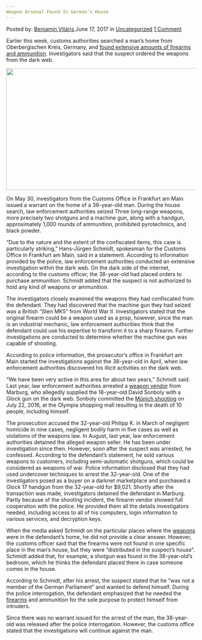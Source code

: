```yaml
---
Weapon Arsenal Found In German’s House
---
```

<article class="post-listing post-20689 post type-post status-publish format-standard has-post-thumbnail hentry category-uncategorized tag-arsenal tag-germans tag-house tag-weapon">
    <div class="post-inner">
        <span>Posted by: <a href="https://www.deepdotweb.com/author/benjaminvi/" title="">Benjamin Vitáris </a></span>
    <span>June 17, 2017</span>
    <span>in <a href="https://www.deepdotweb.com/category/uncategorized/" rel="category tag">Uncategorized</a></span>
    <span><a href="https://www.deepdotweb.com/2017/06/17/weapon-arsenal-found-in-germans-house/#comments">1 Comment</a></span>
    </p>
    <div class="clear"></div>
    <div class="entry">
    <p>Earlier this week, customs authorities searched a man’s home from Oberbergischen Kreis, Germany, and <a href="http://www.rundschau-online.de/region/oberberg/gummersbach/bestellung-aus-dem-darknet-waffenarsenal-bei-38-jaehrigem-oberberger-sichergestellt-27015334">found extensive amounts of firearms and ammunition</a>. Investigators said that the suspect ordered the weapons from the dark web.</p>
    <p><img class="aligncenter wp-image-20697" src="https://www.deepdotweb.com/wp-content/uploads/2017/06/c-users-dzsuvax-desktop-twerk-deepdotweb-img-71-1.jpeg" alt="" width="645" height="324" /></p>
    <p>On May 30, investigators from the Customs Office in Frankfurt am Main issued a warrant on the home of a 38-year-old man. During the house search, law enforcement authorities seized Three long-range weapons, more precisely two shotguns and a machine gun, along with a handgun, approximately 1,000 rounds of ammunition, prohibited pyrotechnics, and black powder.</p>
    <p>&#8220;Due to the nature and the extent of the confiscated items, this case is particularly striking,&#8221; Hans-Jürgen Schmidt, spokesman for the Customs Office in Frankfurt am Main, said in a statement. According to information provided by the police, law enforcement authorities conducted an extensive investigation within the dark web. On the dark side of the internet, according to the customs officer, the 38-year-old had placed orders to purchase ammunition. Schmidt added that the suspect is not authorized to hold any kind of weapons or ammunition.</p>
    <p>The investigators closely examined the weapons they had confiscated from the defendant. They had discovered that the machine gun they had seized was a British &#8220;Sten MK5&#8221; from World War II. Investigators stated that the original firearm could be a weapon used as a prop, however, since the man is an industrial mechanic, law enforcement authorities think that the defendant could use his expertise to transform it to a sharp firearm. Further investigations are conducted to determine whether the machine gun was capable of shooting.</p>
    <p>According to police information, the prosecutor’s office in Frankfurt am Main started the investigations against the 38-year-old in April, when law enforcement authorities discovered his illicit activities on the dark web.</p>
    <p>&#8220;We have been very active in this area for about two years,&#8221; Schmidt said. Last year, law enforcement authorities arrested a <a href="https://www.deepdotweb.com/2017/03/29/weapon-vendor-sold-gun-munich-shooter-formally-charged/">weapon vendor</a> from Marburg, who allegedly supplied the 18-year-old David Sonboly with a Glock gun on the dark web. Sonboly committed the <a href="https://www.deepdotweb.com/2017/04/04/german-police-present-final-report-in-the-munich-shooting-case/">Münich shooting</a> on July 22, 2016, at the Olympia shopping mall resulting in the death of 10 people, including himself.</p>
    <p><a id="post-20689-_gjdgxs"></a> The prosecution accused the 32-year-old Philipp K. in March of negligent homicide in nine cases, negligent bodily harm in five cases as well as violations of the weapons law. In August, last year, law enforcement authorities detained the alleged weapon seller. He has been under investigation since then. However, soon after the suspect was arrested, he confessed. According to the defendant’s statement, he sold various weapons to customers, including semi-automatic shotguns, which could be considered as weapons of war. Police information disclosed that they had used undercover techniques to arrest the 32-year-old. One of the investigators posed as a buyer on a darknet marketplace and purchased a Glock 17 handgun from the 32-year-old for $9,021. Shortly after the transaction was made, investigators detained the defendant in Marburg. Partly because of the shooting incident, the firearm vendor showed full cooperation with the police. He provided them all the details investigators needed, including access to all of his computers, login information to various services, and decryption keys.</p>
    <p>When the media asked Schmidt on the particular places where the <a href="https://www.deepdotweb.com/tag/weapon/">weapons</a> were in the defendant’s home, he did not provide a clear answer. However, the customs officer said that the firearms were not found in one specific place in the man’s house, but they were “distributed in the suspect’s house”. Schmidt added that, for example, a shotgun was found in the 38-year-old’s bedroom, which he thinks the defendant placed there in case someone comes in the house.</p>
    <p>According to Schmidt, after his arrest, the suspect stated that he “was not a member of the German Parliament” and wanted to defend himself. During the police interrogation, the defendant emphasized that he needed the <a href="https://www.deepdotweb.com/tag/firearm/">firearms</a> and ammunition for the sole purpose to protect himself from intruders.</p>
    <p>Since there was no warrant issued for the arrest of the man, the 38-year-old was released after the police interrogation. However, the customs office stated that the investigations will continue against the man.</p>
    <p>&nbsp;</p>
    </div>
    <span style="display:none"><a href="https://www.deepdotweb.com/tag/arsenal/" rel="tag">arsenal</a> <a href="https://www.deepdotweb.com/tag/germans/" rel="tag">germans</a> <a href="https://www.deepdotweb.com/tag/house/" rel="tag">house</a> <a href="https://www.deepdotweb.com/tag/weapon/" rel="tag">weapon</a></span> <span style="display:none" class="updated">2017-06-17</span>
    <div style="display:none" class="vcard author" itemprop="author" itemscope itemtype="http://schema.org/Person"><strong class="fn" itemprop="name"><a href="https://www.deepdotweb.com/author/benjaminvi/" title="Posts by Benjamin Vitáris" rel="author">Benjamin Vitáris</a></strong></div>
    </div>
</article>

